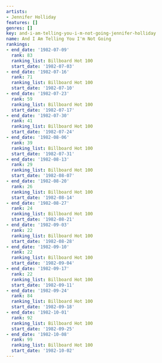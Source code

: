 ```yaml
---
artists:
- Jennifer Holliday
features: []
genres: []
key: and-i-am-telling-you-i-m-not-going-jennifer-holliday
name: And I Am Telling You I'm Not Going
rankings:
- end_date: '1982-07-09'
  rank: 83
  ranking_list: Billboard Hot 100
  start_date: '1982-07-03'
- end_date: '1982-07-16'
  rank: 71
  ranking_list: Billboard Hot 100
  start_date: '1982-07-10'
- end_date: '1982-07-23'
  rank: 59
  ranking_list: Billboard Hot 100
  start_date: '1982-07-17'
- end_date: '1982-07-30'
  rank: 41
  ranking_list: Billboard Hot 100
  start_date: '1982-07-24'
- end_date: '1982-08-06'
  rank: 39
  ranking_list: Billboard Hot 100
  start_date: '1982-07-31'
- end_date: '1982-08-13'
  rank: 29
  ranking_list: Billboard Hot 100
  start_date: '1982-08-07'
- end_date: '1982-08-20'
  rank: 26
  ranking_list: Billboard Hot 100
  start_date: '1982-08-14'
- end_date: '1982-08-27'
  rank: 24
  ranking_list: Billboard Hot 100
  start_date: '1982-08-21'
- end_date: '1982-09-03'
  rank: 22
  ranking_list: Billboard Hot 100
  start_date: '1982-08-28'
- end_date: '1982-09-10'
  rank: 22
  ranking_list: Billboard Hot 100
  start_date: '1982-09-04'
- end_date: '1982-09-17'
  rank: 22
  ranking_list: Billboard Hot 100
  start_date: '1982-09-11'
- end_date: '1982-09-24'
  rank: 84
  ranking_list: Billboard Hot 100
  start_date: '1982-09-18'
- end_date: '1982-10-01'
  rank: 92
  ranking_list: Billboard Hot 100
  start_date: '1982-09-25'
- end_date: '1982-10-08'
  rank: 99
  ranking_list: Billboard Hot 100
  start_date: '1982-10-02'
---
```


